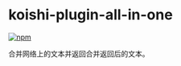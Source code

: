 # koishi-plugin-all-in-one

[![npm](https://img.shields.io/npm/v/koishi-plugin-all-in-one?style=flat-square)](https://www.npmjs.com/package/koishi-plugin-all-in-one)

合并网络上的文本并返回合并返回后的文本。

